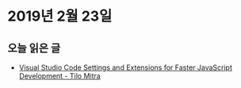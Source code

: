 # 2019년 2월 23일

## 오늘 읽은 글

* [Visual Studio Code Settings and Extensions for Faster JavaScript Development - Tilo Mitra](http://tilomitra.com/vs-code-settings-and-extensions-for-faster-javascript-development/)
